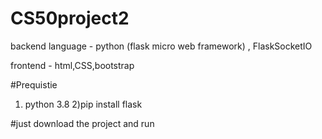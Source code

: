 # CS50project2

backend language - python (flask micro web framework) , FlaskSocketIO

frontend - html,CSS,bootstrap

#Prequistie
1) python 3.8
2)pip install flask

#just download the project and run
